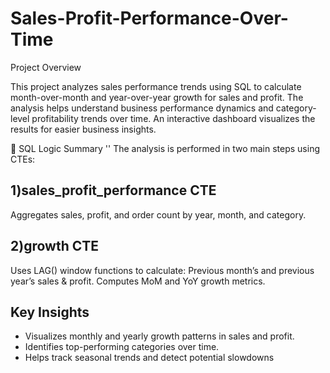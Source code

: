 # Sales-Profit-Performance-Over-Time
Project Overview

This project analyzes sales performance trends using SQL to calculate month-over-month and year-over-year growth for sales and profit. The analysis helps understand business performance dynamics and category-level profitability trends over time.
An interactive dashboard visualizes the results for easier business insights.

🧮 SQL Logic Summary
'' The analysis is performed in two main steps using CTEs:
## 1)sales_profit_performance CTE
Aggregates sales, profit, and order count by year, month, and category.

## 2)growth CTE
Uses LAG() window functions to calculate:
Previous month’s and previous year’s sales & profit.
Computes MoM and YoY growth metrics. 

## Key Insights
* Visualizes monthly and yearly growth patterns in sales and profit.
* Identifies top-performing categories over time.
* Helps track seasonal trends and detect potential slowdowns 

